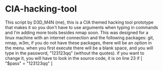 # CIA-hacking-tool
This script by D3D_M4N (me), this is a CIA themed hacking tool prototype that makes it so you don't have to use arguments when typing in commands and I'm adding more tools besides nmap soon. This was designed for a linux machine with an internet connection and the following packages: git, nmap, w3m, if you do not have these packages, there will be an option in the menu. when you first execute there will be a blank space, and you will type in the password, "123123qq" (without the quotes). if you want to change it, you will have to look in the source code, it is on line 23 if [ "$pass" = "123123qq" ]
